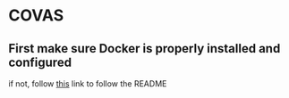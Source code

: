 # COVAS

## First make sure Docker is properly installed and configured
if not, follow [this](https://github.com/andyindemans/COVAS/tree/main/Docker) link to follow the README
